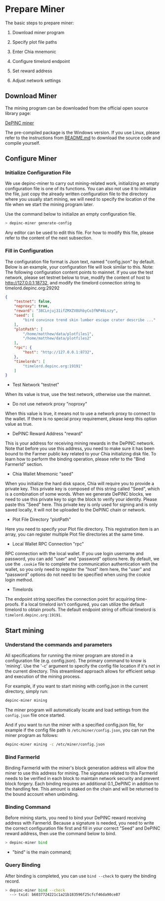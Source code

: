 # Prepare Miner

The basic steps to prepare miner:

1. Download miner program

2. Specify plot file paths

3. Enter Chia mnemonic

4. Configure timelord endpoint

5. Set reward address

6. Adjust network settings

## Download Miner

The mining program can be downloaded from the official open source library page:

[DePINC miner](https://github.com/DePINC/miner/releases/tag/v1.0.0rc2)

The pre-compiled package is the Windows version. If you use Linux, please refer to the instructions from [README.md](https://github.com/DePINC/miner) to download the source code and compile yourself.

## Configure Miner

### Initialize Configuration File

We use depinc-miner to carry out mining-related work, initializing an empty configuration file is one of its functions. You can also not use it to initialize the file, just copy the already written configuration file to the directory where you usually start mining, we will need to specify the location of the file when we start the mining program later.

Use the command below to initialize an empty configuration file.

```bash
> depinc-miner generate-config
```

Any editor can be used to edit this file. For how to modify this file, please refer to the content of the next subsection.

### Fill in Configuration

The configuration file format is Json text, named "config.json" by default. Below is an example, your configuration file will look similar to this. Note: The following configuration content points to mainnet. If you use the test network, please set testnet below to true, modify the content of host to http://127.0.0.1:18732, and modify the timelord connection string to timelord.depinc.org:29292

```json
{
    "testnet": false,
    "noproxy": true,
    "reward": "38CLnjuj31ifZMXZV8UhbyCo3fNP46Lszy",
    "seed": [
        "bird convince trend skin lumber escape crater describe ..."
    ],
    "plotPath": [
        "/home/matthew/data/plotfiles1",
        "/home/matthew/data/plotfiles2"
    ],
    "rpc": {
        "host": "http://127.0.0.1:8732",
    },
    "timelords": [
        "timelord.depinc.org:19191"
    ]
}
```

* Test Network "testnet"

When its value is true, use the test network, otherwise use the mainnet.

* Do not use network proxy "noproxy"

When this value is true, it means not to use a network proxy to connect to the wallet. If there is no special proxy requirement, please keep this option value as true.

* DePINC Reward Address "reward"

This is your address for receiving mining rewards in the DePINC network. Note that before you use this address, you need to make sure it has been bound to the Farmer public key related to your Chia initializing disk file. To learn how to perform the binding operation, please refer to the "Bind FarmerId" section.

* Chia Wallet Mnemonic "seed"

When you initialize the hard disk space, Chia will require you to provide a private key. This private key is composed of this string called "Seed", which is a combination of some words. When we generate DePINC blocks, we need to use this private key to sign the block to verify your identity. Please paste this "Seed" here. This private key is only used for signing and is only saved locally, it will not be uploaded to the DePINC chain or network.

* Plot File Directory "plotPath"

Here you need to specify your Plot file directory. This registration item is an array, you can register multiple Plot file directories at the same time.

* Local Wallet RPC Connection "rpc"

RPC connection with the local wallet. If you use login username and password, you can add "user" and "password" options here. By default, we use the `.cookie` file to complete the communication authentication with the wallet, so you only need to register the "host" item here, the "user" and "password" options do not need to be specified when using the cookie login method.

* Timelords

The endpoint string specifies the connection point for acquiring time-proofs. If a local timelord isn't configured, you can utilize the default timelord to obtain proofs. The default endpoint string of official timelord is `timelord.depinc.org:19191`.

## Start mining

### Understand the commands and parameters

All specifications for running the miner program are stored in a configuration file (e.g. config.json). The primary command to know is 'mining'. Use the '-c' argument to specify the config file location if it's not in the current directory. This streamlined approach allows for efficient setup and execution of the mining process.

For example, if you want to start mining with config.json in the current directory, simply run:

```bash
depinc-miner mining
```

The miner program will automatically locate and load settings from the `config.json` file once started.

And if you want to run the miner with a specified config.json file, for example if the config file path is `/etc/miner/config.json`, you can run the miner program as follows:

```bash
depinc-miner mining -c /etc/miner/config.json
```

### Bind FarmerId

Binding FarmerId with the miner's block generation address will allow the miner to use this address for mining. The signature related to this FarmerId needs to be verified in each block to maintain network security and prevent block forgery. Each binding requires an additional 0.1_DePINC in addition to the handling fee. This amount is staked on the chain and will be returned to the bound account when unbinding.

### Binding Command

Before mining starts, you need to bind your DePINC reward receiving address with FarmerId. Because a signature is needed, you need to write the correct configuration file first and fill in your correct "Seed" and DePINC reward address, then use the command below to bind.

```bash
> depinc-miner bind
```

- "bind" is the main command;

### Query Binding

After binding is completed, you can use `bind --check` to query the binding record.

```bash
> depinc-miner bind --check
  --> txid: b6037724221c1a21b183596f25cfcf46da90ce87
